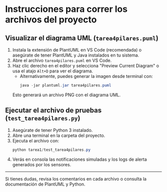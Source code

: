 # Instrucciones para correr los archivos del proyecto

## Visualizar el diagrama UML (`tarea4pilares.puml`)

1. Instala la extensión de PlantUML en VS Code (recomendada) o asegúrate de tener PlantUML y Java instalados en tu sistema.
2. Abre el archivo `tarea4pilares.puml` en VS Code.
3. Haz clic derecho en el editor y selecciona "Preview Current Diagram" o usa el atajo `Alt+D` para ver el diagrama.
   - Alternativamente, puedes generar la imagen desde terminal con:
     ```powershell
     java -jar plantuml.jar tarea4pilares.puml
     ```
   Esto generará un archivo PNG con el diagrama UML.

## Ejecutar el archivo de pruebas (`test_tarea4pilares.py`)

1. Asegúrate de tener Python 3 instalado.
2. Abre una terminal en la carpeta del proyecto.
3. Ejecuta el archivo con:
   ```powershell
   python tarea1/test_tarea4pilares.py
   ```
4. Verás en consola las notificaciones simuladas y los logs de alerta generados por los sensores.

---

Si tienes dudas, revisa los comentarios en cada archivo o consulta la documentación de PlantUML y Python.
